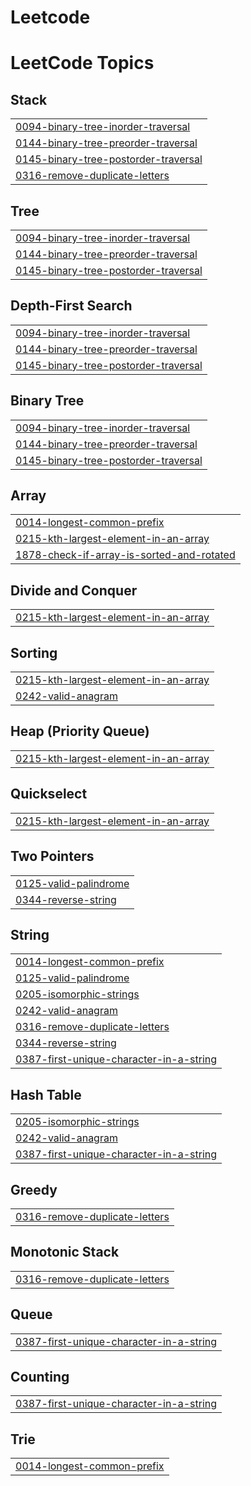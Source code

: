 # Leetcode
<!---LeetCode Topics Start-->
# LeetCode Topics
## Stack
|  |
| ------- |
| [0094-binary-tree-inorder-traversal](https://github.com/Tanuja-Gouda/Leetcode/tree/master/0094-binary-tree-inorder-traversal) |
| [0144-binary-tree-preorder-traversal](https://github.com/Tanuja-Gouda/Leetcode/tree/master/0144-binary-tree-preorder-traversal) |
| [0145-binary-tree-postorder-traversal](https://github.com/Tanuja-Gouda/Leetcode/tree/master/0145-binary-tree-postorder-traversal) |
| [0316-remove-duplicate-letters](https://github.com/Tanuja-Gouda/Leetcode/tree/master/0316-remove-duplicate-letters) |
## Tree
|  |
| ------- |
| [0094-binary-tree-inorder-traversal](https://github.com/Tanuja-Gouda/Leetcode/tree/master/0094-binary-tree-inorder-traversal) |
| [0144-binary-tree-preorder-traversal](https://github.com/Tanuja-Gouda/Leetcode/tree/master/0144-binary-tree-preorder-traversal) |
| [0145-binary-tree-postorder-traversal](https://github.com/Tanuja-Gouda/Leetcode/tree/master/0145-binary-tree-postorder-traversal) |
## Depth-First Search
|  |
| ------- |
| [0094-binary-tree-inorder-traversal](https://github.com/Tanuja-Gouda/Leetcode/tree/master/0094-binary-tree-inorder-traversal) |
| [0144-binary-tree-preorder-traversal](https://github.com/Tanuja-Gouda/Leetcode/tree/master/0144-binary-tree-preorder-traversal) |
| [0145-binary-tree-postorder-traversal](https://github.com/Tanuja-Gouda/Leetcode/tree/master/0145-binary-tree-postorder-traversal) |
## Binary Tree
|  |
| ------- |
| [0094-binary-tree-inorder-traversal](https://github.com/Tanuja-Gouda/Leetcode/tree/master/0094-binary-tree-inorder-traversal) |
| [0144-binary-tree-preorder-traversal](https://github.com/Tanuja-Gouda/Leetcode/tree/master/0144-binary-tree-preorder-traversal) |
| [0145-binary-tree-postorder-traversal](https://github.com/Tanuja-Gouda/Leetcode/tree/master/0145-binary-tree-postorder-traversal) |
## Array
|  |
| ------- |
| [0014-longest-common-prefix](https://github.com/Tanuja-Gouda/Leetcode/tree/master/0014-longest-common-prefix) |
| [0215-kth-largest-element-in-an-array](https://github.com/Tanuja-Gouda/Leetcode/tree/master/0215-kth-largest-element-in-an-array) |
| [1878-check-if-array-is-sorted-and-rotated](https://github.com/Tanuja-Gouda/Leetcode/tree/master/1878-check-if-array-is-sorted-and-rotated) |
## Divide and Conquer
|  |
| ------- |
| [0215-kth-largest-element-in-an-array](https://github.com/Tanuja-Gouda/Leetcode/tree/master/0215-kth-largest-element-in-an-array) |
## Sorting
|  |
| ------- |
| [0215-kth-largest-element-in-an-array](https://github.com/Tanuja-Gouda/Leetcode/tree/master/0215-kth-largest-element-in-an-array) |
| [0242-valid-anagram](https://github.com/Tanuja-Gouda/Leetcode/tree/master/0242-valid-anagram) |
## Heap (Priority Queue)
|  |
| ------- |
| [0215-kth-largest-element-in-an-array](https://github.com/Tanuja-Gouda/Leetcode/tree/master/0215-kth-largest-element-in-an-array) |
## Quickselect
|  |
| ------- |
| [0215-kth-largest-element-in-an-array](https://github.com/Tanuja-Gouda/Leetcode/tree/master/0215-kth-largest-element-in-an-array) |
## Two Pointers
|  |
| ------- |
| [0125-valid-palindrome](https://github.com/Tanuja-Gouda/Leetcode/tree/master/0125-valid-palindrome) |
| [0344-reverse-string](https://github.com/Tanuja-Gouda/Leetcode/tree/master/0344-reverse-string) |
## String
|  |
| ------- |
| [0014-longest-common-prefix](https://github.com/Tanuja-Gouda/Leetcode/tree/master/0014-longest-common-prefix) |
| [0125-valid-palindrome](https://github.com/Tanuja-Gouda/Leetcode/tree/master/0125-valid-palindrome) |
| [0205-isomorphic-strings](https://github.com/Tanuja-Gouda/Leetcode/tree/master/0205-isomorphic-strings) |
| [0242-valid-anagram](https://github.com/Tanuja-Gouda/Leetcode/tree/master/0242-valid-anagram) |
| [0316-remove-duplicate-letters](https://github.com/Tanuja-Gouda/Leetcode/tree/master/0316-remove-duplicate-letters) |
| [0344-reverse-string](https://github.com/Tanuja-Gouda/Leetcode/tree/master/0344-reverse-string) |
| [0387-first-unique-character-in-a-string](https://github.com/Tanuja-Gouda/Leetcode/tree/master/0387-first-unique-character-in-a-string) |
## Hash Table
|  |
| ------- |
| [0205-isomorphic-strings](https://github.com/Tanuja-Gouda/Leetcode/tree/master/0205-isomorphic-strings) |
| [0242-valid-anagram](https://github.com/Tanuja-Gouda/Leetcode/tree/master/0242-valid-anagram) |
| [0387-first-unique-character-in-a-string](https://github.com/Tanuja-Gouda/Leetcode/tree/master/0387-first-unique-character-in-a-string) |
## Greedy
|  |
| ------- |
| [0316-remove-duplicate-letters](https://github.com/Tanuja-Gouda/Leetcode/tree/master/0316-remove-duplicate-letters) |
## Monotonic Stack
|  |
| ------- |
| [0316-remove-duplicate-letters](https://github.com/Tanuja-Gouda/Leetcode/tree/master/0316-remove-duplicate-letters) |
## Queue
|  |
| ------- |
| [0387-first-unique-character-in-a-string](https://github.com/Tanuja-Gouda/Leetcode/tree/master/0387-first-unique-character-in-a-string) |
## Counting
|  |
| ------- |
| [0387-first-unique-character-in-a-string](https://github.com/Tanuja-Gouda/Leetcode/tree/master/0387-first-unique-character-in-a-string) |
## Trie
|  |
| ------- |
| [0014-longest-common-prefix](https://github.com/Tanuja-Gouda/Leetcode/tree/master/0014-longest-common-prefix) |
<!---LeetCode Topics End-->